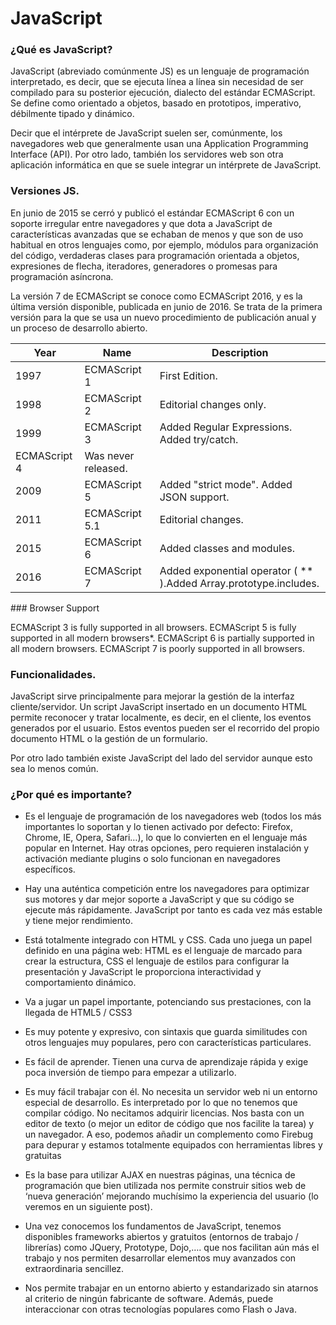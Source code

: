 # JavaScript

### ¿Qué es JavaScript?

JavaScript (abreviado comúnmente JS) es un lenguaje de programación interpretado, es decir, que se ejecuta línea a línea sin necesidad de ser compilado para su posterior ejecución, dialecto del estándar ECMAScript. Se define como orientado a objetos,  basado en prototipos, imperativo, débilmente tipado y dinámico.

Decir que el intérprete de JavaScript suelen ser, comúnmente, los navegadores web que generalmente usan una Application Programming Interface (API). Por  otro lado, también los servidores web son otra aplicación informática en que se suele integrar un intérprete de JavaScript.

### Versiones JS.

En junio de 2015 se cerró y publicó el estándar ECMAScript 6 con un soporte irregular entre navegadores y que dota a JavaScript de características avanzadas que se echaban de menos y que son de uso habitual en otros lenguajes como, por ejemplo, módulos para organización del código, verdaderas clases para programación orientada a objetos, expresiones de flecha, iteradores, generadores o promesas para programación asíncrona.

La versión 7 de ECMAScript se conoce como ECMAScript 2016, y es la última versión disponible, publicada en junio de 2016. Se trata de la primera versión para la que se usa un nuevo procedimiento de publicación anual y un proceso de desarrollo abierto.

Year | Name | Description |
-- | -- | --
1997 | ECMAScript 1 | First Edition.
1998 | ECMAScript 2 | Editorial changes only.
1999 | ECMAScript 3 | Added Regular Expressions. Added try/catch.
| ECMAScript 4 | Was never released.
2009 | ECMAScript 5 | Added "strict mode". Added JSON support.
2011 | ECMAScript 5.1 | Editorial changes.
2015 | ECMAScript 6 | Added classes and modules.
2016 | ECMAScript 7 |Added exponential operator ( ** ).Added Array.prototype.includes.



### Browser Support

ECMAScript 3 is fully supported in all browsers.
ECMAScript 5 is fully supported in all modern browsers*.
ECMAScript 6 is partially supported in all modern browsers.
ECMAScript 7 is poorly supported in all browsers.

### Funcionalidades.

JavaScript sirve principalmente para mejorar la gestión de la interfaz cliente/servidor. Un script JavaScript insertado en un documento HTML permite reconocer y tratar localmente, es decir, en el cliente, los eventos generados por el usuario. Estos eventos pueden ser el recorrido del propio documento HTML o la gestión de un formulario.

Por otro lado también existe JavaScript del lado del servidor aunque esto sea lo menos común.

### ¿Por qué es importante?
* Es el lenguaje de programación de los navegadores web (todos los más importantes lo soportan y lo tienen activado por defecto: Firefox, Chrome, IE, Opera, Safari…), lo que lo convierten en el lenguaje más popular en Internet. Hay otras opciones, pero requieren instalación y activación mediante plugins o solo funcionan en navegadores específicos.

* Hay una auténtica competición entre los navegadores para optimizar sus motores y dar mejor soporte a JavaScript y que su código se ejecute más rápidamente. JavaScript por tanto es cada vez más estable y tiene mejor rendimiento.

* Está totalmente integrado con HTML y CSS. Cada uno juega un papel definido en una página web: HTML es el lenguaje de marcado para crear la estructura, CSS el lenguaje de estilos para configurar la presentación y JavaScript le proporciona interactividad y comportamiento dinámico.

* Va a jugar un papel importante, potenciando sus prestaciones, con la llegada de HTML5 / CSS3

* Es muy potente y expresivo, con sintaxis que guarda similitudes con otros lenguajes muy populares, pero con características particulares.

* Es fácil de aprender. Tienen una curva de aprendizaje rápida y exige poca inversión de tiempo para empezar a utilizarlo.

* Es muy fácil trabajar con él. No necesita un servidor web ni un entorno especial de desarrollo. Es interpretado por lo que no tenemos que compilar código. No necitamos adquirir licencias. Nos basta con un editor de texto (o mejor un editor de código que nos facilite la tarea) y un navegador. A eso, podemos añadir un complemento como Firebug para depurar y estamos totalmente equipados con herramientas libres y gratuitas
* Es la base para utilizar AJAX  en nuestras páginas, una técnica de programación que bien utilizada nos permite construir sitios web de ‘nueva generación’  mejorando muchísimo la experiencia del usuario (lo veremos en un siguiente post).
* Una vez conocemos los fundamentos de JavaScript, tenemos disponibles frameworks abiertos y gratuitos (entornos de trabajo / librerías) como JQuery, Prototype, Dojo,…. que nos facilitan aún más el trabajo y nos permiten desarrollar elementos muy avanzados con extraordinaria sencillez.
* Nos permite trabajar en un entorno abierto y estandarizado sin atarnos al criterio de ningún fabricante de software. Además, puede interaccionar con otras tecnologías populares como Flash o Java.
